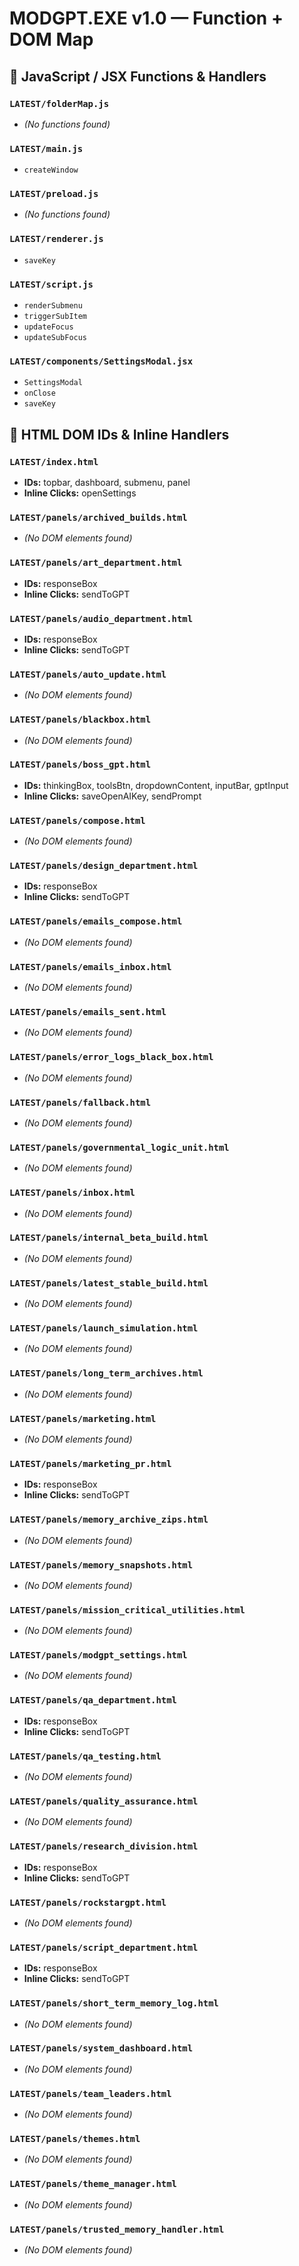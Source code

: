 # MODGPT.EXE v1.0 — Function + DOM Map

## 🧠 JavaScript / JSX Functions & Handlers

### `LATEST/folderMap.js`
- *(No functions found)*

### `LATEST/main.js`
- `createWindow`

### `LATEST/preload.js`
- *(No functions found)*

### `LATEST/renderer.js`
- `saveKey`

### `LATEST/script.js`
- `renderSubmenu`
- `triggerSubItem`
- `updateFocus`
- `updateSubFocus`

### `LATEST/components/SettingsModal.jsx`
- `SettingsModal`
- `onClose`
- `saveKey`

## 🧩 HTML DOM IDs & Inline Handlers

### `LATEST/index.html`
- **IDs:** topbar, dashboard, submenu, panel
- **Inline Clicks:** openSettings

### `LATEST/panels/archived_builds.html`
- *(No DOM elements found)*

### `LATEST/panels/art_department.html`
- **IDs:** responseBox
- **Inline Clicks:** sendToGPT

### `LATEST/panels/audio_department.html`
- **IDs:** responseBox
- **Inline Clicks:** sendToGPT

### `LATEST/panels/auto_update.html`
- *(No DOM elements found)*

### `LATEST/panels/blackbox.html`
- *(No DOM elements found)*

### `LATEST/panels/boss_gpt.html`
- **IDs:** thinkingBox, toolsBtn, dropdownContent, inputBar, gptInput
- **Inline Clicks:** saveOpenAIKey, sendPrompt

### `LATEST/panels/compose.html`
- *(No DOM elements found)*

### `LATEST/panels/design_department.html`
- **IDs:** responseBox
- **Inline Clicks:** sendToGPT

### `LATEST/panels/emails_compose.html`
- *(No DOM elements found)*

### `LATEST/panels/emails_inbox.html`
- *(No DOM elements found)*

### `LATEST/panels/emails_sent.html`
- *(No DOM elements found)*

### `LATEST/panels/error_logs_black_box.html`
- *(No DOM elements found)*

### `LATEST/panels/fallback.html`
- *(No DOM elements found)*

### `LATEST/panels/governmental_logic_unit.html`
- *(No DOM elements found)*

### `LATEST/panels/inbox.html`
- *(No DOM elements found)*

### `LATEST/panels/internal_beta_build.html`
- *(No DOM elements found)*

### `LATEST/panels/latest_stable_build.html`
- *(No DOM elements found)*

### `LATEST/panels/launch_simulation.html`
- *(No DOM elements found)*

### `LATEST/panels/long_term_archives.html`
- *(No DOM elements found)*

### `LATEST/panels/marketing.html`
- *(No DOM elements found)*

### `LATEST/panels/marketing_pr.html`
- **IDs:** responseBox
- **Inline Clicks:** sendToGPT

### `LATEST/panels/memory_archive_zips.html`
- *(No DOM elements found)*

### `LATEST/panels/memory_snapshots.html`
- *(No DOM elements found)*

### `LATEST/panels/mission_critical_utilities.html`
- *(No DOM elements found)*

### `LATEST/panels/modgpt_settings.html`
- *(No DOM elements found)*

### `LATEST/panels/qa_department.html`
- **IDs:** responseBox
- **Inline Clicks:** sendToGPT

### `LATEST/panels/qa_testing.html`
- *(No DOM elements found)*

### `LATEST/panels/quality_assurance.html`
- *(No DOM elements found)*

### `LATEST/panels/research_division.html`
- **IDs:** responseBox
- **Inline Clicks:** sendToGPT

### `LATEST/panels/rockstargpt.html`
- *(No DOM elements found)*

### `LATEST/panels/script_department.html`
- **IDs:** responseBox
- **Inline Clicks:** sendToGPT

### `LATEST/panels/short_term_memory_log.html`
- *(No DOM elements found)*

### `LATEST/panels/system_dashboard.html`
- *(No DOM elements found)*

### `LATEST/panels/team_leaders.html`
- *(No DOM elements found)*

### `LATEST/panels/themes.html`
- *(No DOM elements found)*

### `LATEST/panels/theme_manager.html`
- *(No DOM elements found)*

### `LATEST/panels/trusted_memory_handler.html`
- *(No DOM elements found)*


